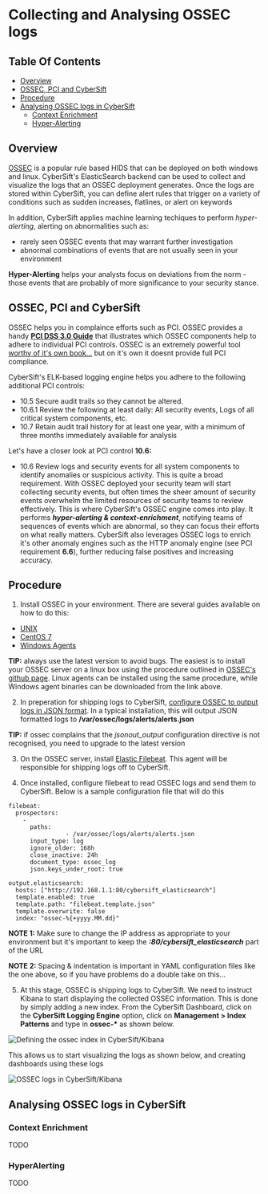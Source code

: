 # Collecting and Analysing OSSEC logs

## Table Of Contents
* [Overview](https://github.com/CyberSift/CyberSift_Documentation/blob/master/Collection%20Guides/ossec_collection.md#overview)
* [OSSEC, PCI and CyberSift](https://github.com/CyberSift/CyberSift_Documentation/blob/master/Collection%20Guides/ossec_collection.md#ossec-pci-and-cybersift)
* [Procedure](https://github.com/CyberSift/CyberSift_Documentation/blob/master/Collection%20Guides/ossec_collection.md#procedure)
* [Analysing OSSEC logs in CyberSift](https://github.com/CyberSift/CyberSift_Documentation/blob/master/Collection%20Guides/ossec_collection.md#analysing-ossec-logs-in-cybersift)
    * [Context Enrichment](https://github.com/CyberSift/CyberSift_Documentation/blob/master/Collection%20Guides/ossec_collection.md#context-enrichment)
    * [Hyper-Alerting](https://github.com/CyberSift/CyberSift_Documentation/blob/master/Collection%20Guides/ossec_collection.md#hyperalerting)

## Overview

[OSSEC](http://ossec.github.io/) is a popular rule based HIDS that can be deployed on both windows and linux. CyberSift's ElasticSearch backend can be used to collect and visualize the logs that an OSSEC deployment generates. Once the logs are stored within CyberSift, you can define alert rules that trigger on a variety of conditions such as sudden increases, flatlines, or alert on keywords

In addition, CyberSift applies machine learning techiques to perform *hyper-alerting*, alerting on abnormalities such as:
* rarely seen OSSEC events that may warrant further investigation
* abnormal combinations of events that are not usually seen in your environment

**Hyper-Alerting** helps your analysts focus on deviations from the norm - those events that are probably of more significance to your security stance.

## OSSEC, PCI and CyberSift

OSSEC helps you in complaince efforts such as PCI. OSSEC provides a handy **[PCI DSS 3.0 Guide](https://goo.gl/KHsZ5S)** that illustrates which OSSEC components help to adhere to individual PCI controls. OSSEC is an extremely powerful tool [worthy of it's own book...](https://www.amazon.com/Instant-Host-based-Intrusion-Detection-System/dp/1782167641/) but on it's own it doesnt provide full PCI compliance. 

CyberSift's ELK-based logging engine helps you adhere to the following additional PCI controls:

* 10.5 Secure audit trails so they cannot be altered.
* 10.6.1 Review the following at least daily: All security events, Logs of all critical system components, etc.
* 10.7 Retain audit trail history for at least one year, with a minimum of three months immediately available for analysis

Let's have a closer look at PCI control **10.6:**
* 10.6 Review logs and security events for all system components to identify anomalies or suspicious activity.
This is quite a broad requirement. With OSSEC deployed your security team will start collecting security events, but often times the sheer amount of security events overwhelm the limited resources of security teams to review effectively. This is where CyberSift's OSSEC engine comes into play. It performs ***hyper-alerting & context-enrichment***, notifying teams of sequences of events which are abnormal, so they can focus their efforts on what really matters. CyberSift also leverages OSSEC logs to enrich it's other anomaly engines such as the HTTP anomaly engine (see PCI requirement **6.6**), further reducing false positives and increasing accuracy.

## Procedure

1. Install OSSEC in your environment.
There are several guides available on how to do this:
  * [UNIX](https://github.com/ossec/ossec-hids)
  * [CentOS 7](https://www.vultr.com/docs/how-to-install-ossec-hids-on-a-centos-7-server)
  * [Windows Agents](http://ossec.github.io/downloads.html)
  
**TIP:** always use the latest version to avoid bugs. The easiest is to install your OSSEC server on a linux box using the procedure outlined in [OSSEC's github page](https://github.com/ossec/ossec-hids). Linux agents can be installed using the same procedure, while Windows agent binaries can be downloaded from the link above.

2. In preperation for shipping logs to CyberSift, [configure OSSEC to output logs in JSON format](http://ossec-docs.readthedocs.io/en/latest/manual/output/json-alert-log-output.html#enabling-json-output). In a typical installation, this will output JSON formatted logs to **/var/ossec/logs/alerts/alerts.json**

**TIP:** if ossec complains that the *jsonout_output* configuration directive is not recognised, you need to upgrade to the latest version

3. On the OSSEC server, install [Elastic Filebeat](https://www.elastic.co/products/beats/filebeat). This agent will be responsible for shipping logs off to CyberSift. 

4. Once installed, configure filebeat to read OSSEC logs and send them to CyberSift. Below is a sample configuration file that will do this

```
filebeat:
  prospectors:
    -
      paths:
                - /var/ossec/logs/alerts/alerts.json
      input_type: log
      ignore_older: 168h
      close_inactive: 24h
      document_type: ossec_log
      json.keys_under_root: true  

output.elasticsearch:
  hosts: ["http://192.168.1.1:80/cybersift_elasticsearch"]
  template.enabled: true
  template.path: "filebeat.template.json"
  template.overwrite: false
  index: "ossec-%{+yyyy.MM.dd}" 
```

**NOTE 1:** Make sure to change the IP address as appropriate to your environment but it's important to keep the ***:80/cybersift_elasticsearch*** part of the URL

**NOTE 2:** Spacing & indentation is important in YAML configuration files like the one above, so if you have problems do a double take on this...

5. At this stage, OSSEC is shipping logs to CyberSift. We need to instruct Kibana to start displaying the collected OSSEC information. 
This is done by simply adding a new index. From the CyberSift Dashboard, click on the **CyberSift Logging Engine** option, click on **Management > Index Patterns** and type in **ossec-\*** as shown below.

![Defining the ossec index in CyberSift/Kibana](https://docs.google.com/drawings/d/1ieNOkhT6g6wFKp8A7HtsyaMnRg4z8_mEw7xEuw6DLEA/pub?w=596&h=544)

This allows us to start visualizing the logs as shown below, and creating dashboards using these logs

![OSSEC logs in CyberSift/Kibana](https://docs.google.com/drawings/d/13kHPKOayCxIrWfqcOYIHpUKXtleAnlntlc1xuQS6GFw/pub?w=941&h=329)


## Analysing OSSEC logs in CyberSift

### Context Enrichment

TODO

### HyperAlerting

TODO
